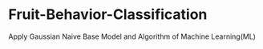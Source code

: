 # Fruit-Behavior-Classification
Apply  Gaussian Naive Base Model and Algorithm of Machine Learning(ML)
